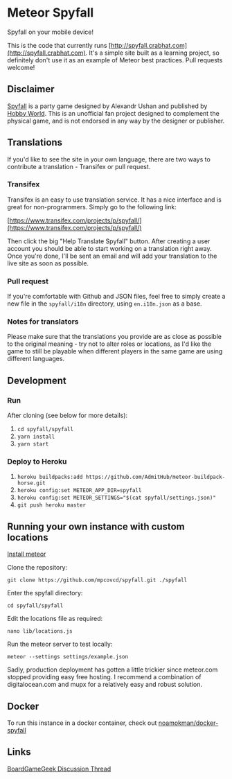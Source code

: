 # Meteor Spyfall

Spyfall on your mobile device!

This is the code that currently runs [http://spyfall.crabhat.com](http://spyfall.crabhat.com). It's a simple site built as a learning project, so definitely don't use it as an example of Meteor best practices. Pull requests welcome!

## Disclaimer

[Spyfall](http://international.hobbyworld.ru/spyfall) is a party game designed by Alexandr Ushan and published by [Hobby World](http://international.hobbyworld.ru/). This is an unofficial fan project designed to complement the physical game, and is not endorsed in any way by the designer or publisher.

## Translations

If you'd like to see the site in your own language, there are two ways to contribute a translation - Transifex or pull request.

### Transifex

Transifex is an easy to use translation service. It has a nice interface and is great for non-programmers. Simply go to the following link:

[https://www.transifex.com/projects/p/spyfall/](https://www.transifex.com/projects/p/spyfall/)

Then click the big "Help Translate Spyfall" button. After creating a user account you should be able to start working on a translation right away. Once you're done, I'll be sent an email and will add your translation to the live site as soon as possible.

### Pull request

If you're comfortable with Github and JSON files, feel free to simply create a new file in the `spyfall/i18n` directory, using `en.i18n.json` as a base.

### Notes for translators

Please make sure that the translations you provide are as close as possible to the original meaning - try not to alter roles or locations, as I'd like the game to still be playable when different players in the same game are using different languages.

## Development

### Run

After cloning (see below for more details):

1. `cd spyfall/spyfall`
2. `yarn install`
3. `yarn start`

### Deploy to Heroku

1. `heroku buildpacks:add https://github.com/AdmitHub/meteor-buildpack-horse.git`
2. `heroku config:set METEOR_APP_DIR=spyfall`
3. `heroku config:set METEOR_SETTINGS="$(cat spyfall/settings.json)"`
4. `git push heroku master`

## Running your own instance with custom locations

[Install meteor](https://www.meteor.com/install)

Clone the repository:

	git clone https://github.com/mpcovcd/spyfall.git ./spyfall

Enter the spyfall directory:

	cd spyfall/spyfall

Edit the locations file as required:

	nano lib/locations.js

Run the meteor server to test locally:

	meteor --settings settings/example.json

Sadly, production deployment has gotten a little trickier since meteor.com stopped providing easy free hosting. I recommend a combination of digitalocean.com and mupx for a relatively easy and robust solution.

## Docker

To run this instance in a docker container, check out [noamokman/docker-spyfall](https://github.com/noamokman/docker-spyfall)

## Links

[BoardGameGeek Discussion Thread](http://www.boardgamegeek.com/thread/1279239/app/page/1)
